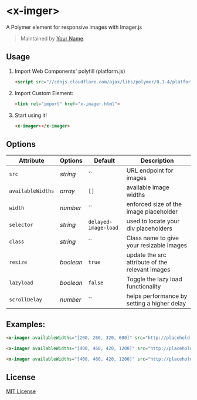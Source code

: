 # &lt;x-imger&gt;

A Polymer element for responsive images with Imager.js

> Maintained by [Your Name](https://github.com/yourname).

## Usage

1. Import Web Components' polyfill (platform.js)

    ```html
    <script src="//cdnjs.cloudflare.com/ajax/libs/polymer/0.1.4/platform.js"></script>
    ```

2. Import Custom Element:

    ```html
    <link rel="import" href="x-imager.html">
    ```

3. Start using it!

    ```html
    <x-imager></x-imager>
    ```

## Options

Attribute  | Options                   | Default             | Description
---        | ---                       | ---                 | ---
`src`      | *string*                  | ``                  | URL endpoint for images
`availableWidths`      | *array*                  | `[]`                  | available image widths
`width`      | *number*                  | ``                  | enforced size of the image placeholder
`selector`      | *string*                  | `delayed-image-load`                  | used to locate your div placeholders
`class`      | *string*                  | ``                  | Class name to give your resizable images
`resize`      | *boolean*                  | `true`                  | update the src attribute of the relevant images
`lazyload`      | *boolean*                  | `false`                  | Toggle the lazy load functionality
`scrollDelay`      | *number*                  | ``                  | helps performance by setting a higher delay


## Examples:

```html
<x-imager availableWidths="[200, 260, 320, 600]" src="http://placehold.it/{width}" width="340"></x-imager>
```

```html
<x-imager availableWidths="[400, 460, 420, 1200]" src="http://placehold.it/{width}" width="500" class="img-replace" resize="false" className="imagered"></x-imager>
```

```html
<x-imager availableWidths="[400, 460, 420, 1200]" src="http://placehold.it/{width}" width="400" class="img-replace" resize="false" className="imagered" scrollDelay="100" lazyload="true"></x-imager>
```

## License

[MIT License](http://opensource.org/licenses/MIT)
